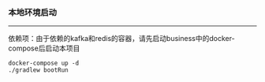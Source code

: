 ### 本地环境启动  

---
依赖项：由于依赖的kafka和redis的容器，请先启动business中的docker-compose后启动本项目

```.env
docker-compose up -d
./gradlew bootRun
```
